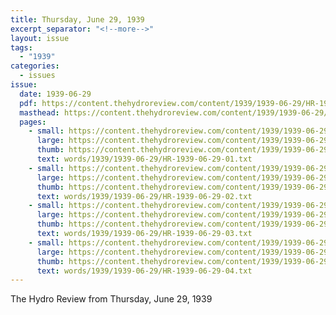 ```yaml
---
title: Thursday, June 29, 1939
excerpt_separator: "<!--more-->"
layout: issue
tags:
  - "1939"
categories:
  - issues
issue:
  date: 1939-06-29
  pdf: https://content.thehydroreview.com/content/1939/1939-06-29/HR-1939-06-29.pdf
  masthead: https://content.thehydroreview.com/content/1939/1939-06-29/masthead/HR-1939-06-29.jpg
  pages:
    - small: https://content.thehydroreview.com/content/1939/1939-06-29/small/HR-1939-06-29-01.jpg
      large: https://content.thehydroreview.com/content/1939/1939-06-29/large/HR-1939-06-29-01.jpg
      thumb: https://content.thehydroreview.com/content/1939/1939-06-29/thumbnails/HR-1939-06-29-01.jpg
      text: words/1939/1939-06-29/HR-1939-06-29-01.txt
    - small: https://content.thehydroreview.com/content/1939/1939-06-29/small/HR-1939-06-29-02.jpg
      large: https://content.thehydroreview.com/content/1939/1939-06-29/large/HR-1939-06-29-02.jpg
      thumb: https://content.thehydroreview.com/content/1939/1939-06-29/thumbnails/HR-1939-06-29-02.jpg
      text: words/1939/1939-06-29/HR-1939-06-29-02.txt
    - small: https://content.thehydroreview.com/content/1939/1939-06-29/small/HR-1939-06-29-03.jpg
      large: https://content.thehydroreview.com/content/1939/1939-06-29/large/HR-1939-06-29-03.jpg
      thumb: https://content.thehydroreview.com/content/1939/1939-06-29/thumbnails/HR-1939-06-29-03.jpg
      text: words/1939/1939-06-29/HR-1939-06-29-03.txt
    - small: https://content.thehydroreview.com/content/1939/1939-06-29/small/HR-1939-06-29-04.jpg
      large: https://content.thehydroreview.com/content/1939/1939-06-29/large/HR-1939-06-29-04.jpg
      thumb: https://content.thehydroreview.com/content/1939/1939-06-29/thumbnails/HR-1939-06-29-04.jpg
      text: words/1939/1939-06-29/HR-1939-06-29-04.txt
---
```


The Hydro Review from Thursday, June 29, 1939

<!--more-->

